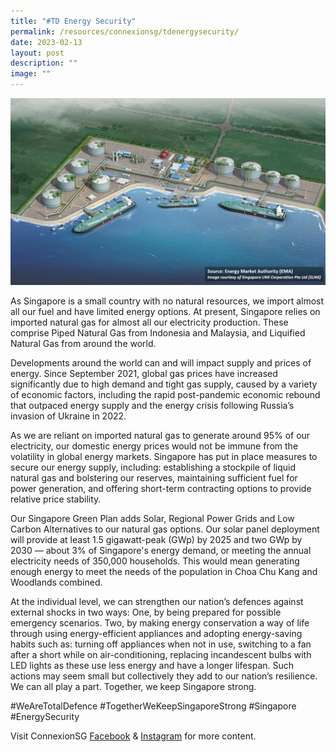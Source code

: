 ```yaml
---
title: "#TD Energy Security"
permalink: /resources/connexionsg/tdenergysecurity/
date: 2023-02-13
layout: post
description: ""
image: ""
---
```

![](/images/connexionsg/2023/energy%20security.png)

As Singapore is a small country with no natural resources, we import almost all our fuel and have limited energy options. At present, Singapore relies on imported natural gas for almost all our electricity production. These comprise Piped Natural Gas from Indonesia and Malaysia, and Liquified Natural Gas from around the world.

Developments around the world can and will impact supply and prices of energy. Since September 2021, global gas prices have increased significantly due to high demand and tight gas supply, caused by a variety of economic factors, including the rapid post-pandemic economic rebound that outpaced energy supply and the energy crisis following Russia’s invasion of Ukraine in 2022.

As we are reliant on imported natural gas to generate around 95% of our electricity, our domestic energy prices would not be immune from the volatility in global energy markets. Singapore has put in place measures to secure our energy supply, including: establishing a stockpile of liquid natural gas and bolstering our reserves, maintaining sufficient fuel for power generation, and offering short-term contracting options to provide relative price stability.

Our Singapore Green Plan adds Solar, Regional Power Grids and Low Carbon Alternatives to our natural gas options. Our solar panel deployment will provide at least 1.5 gigawatt-peak (GWp) by 2025 and two GWp by 2030 — about 3% of Singapore's energy demand, or meeting the annual electricity needs of 350,000 households. This would mean generating enough energy to meet the needs of the population in Choa Chu Kang and Woodlands combined.

At the individual level, we can strengthen our nation’s defences against external shocks in two ways: One, by being prepared for possible emergency scenarios. Two, by making energy conservation a way of life through using energy-efficient appliances and adopting energy-saving habits such as: turning off appliances when not in use, switching to a fan after a short while on air-conditioning, replacing incandescent bulbs with LED lights as these use less energy and have a longer lifespan. Such actions may seem small but collectively they add to our nation’s resilience. We can all play a part. Together, we keep Singapore strong.

#WeAreTotalDefence #TogetherWeKeepSingaporeStrong #Singapore #EnergySecurity

Visit ConnexionSG [Facebook](https://www.facebook.com/ConnexionSG) & [Instagram](https://www.instagram.com/connexionsg/) for more content.
